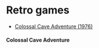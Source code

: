 # Retro games

* [Colossal Cave Adventure (1976)](#colossal-cave-adventure)

#### Colossal Cave Adventure
